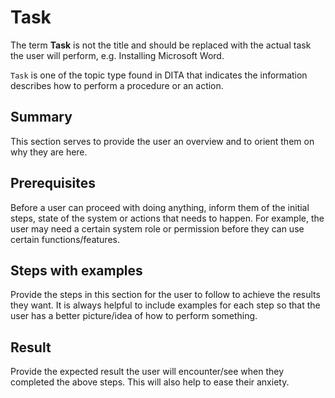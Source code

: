 # Task

The term **Task** is not the title and should be replaced with the actual task the user will perform, e.g. Installing Microsoft Word. 

`Task` is one of the topic type found in DITA that indicates the information describes how to perform a procedure or an action.

## Summary

This section serves to provide the user an overview and to orient them on why they are here.

## Prerequisites

Before a user can proceed with doing anything, inform them of the initial steps, state of the system or actions that needs to happen. For example, the user may need a certain system role or permission before they can use certain functions/features.

## Steps with examples

Provide the steps in this section for the user to follow to achieve the results they want. It is always helpful to include examples for each step so that the user has a better picture/idea of how to perform something.

## Result

Provide the expected result the user will encounter/see when they completed the above steps. This will also help to ease their anxiety.

